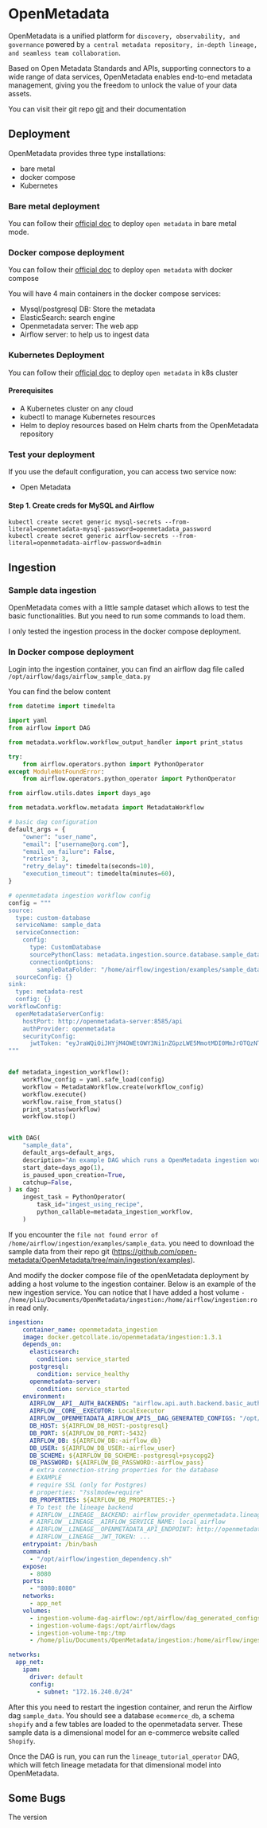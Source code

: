 # OpenMetadata

OpenMetadata is a unified platform for `discovery, observability, and governance` powered by 
`a central metadata repository, in-depth lineage, and seamless team collaboration`.  

Based on Open Metadata Standards and APIs, supporting connectors to a wide range of data services, 
OpenMetadata enables end-to-end metadata management, giving you the freedom to unlock the value of your data assets.

You can visit their git repo [git](https://github.com/open-metadata/OpenMetadata) and their documentation

## Deployment

OpenMetadata provides three type installations:
- bare metal
- docker compose
- Kubernetes

### Bare metal deployment
You can follow their [official doc](https://docs.open-metadata.org/v1.3.x/deployment/bare-metal) to deploy `open metadata`
in bare metal mode.

### Docker compose deployment
You can follow their [official doc](https://docs.open-metadata.org/v1.3.x/deployment/docker) to deploy `open metadata` with docker compose

You will have 4 main containers in the docker compose services:
- Mysql/postgresql DB: Store the metadata
- ElasticSearch: search engine
- Openmetadata server: The web app
- Airflow server: to help us to ingest data

### Kubernetes Deployment

You can follow their [official doc](https://docs.open-metadata.org/v1.3.x/deployment/docker) to deploy `open metadata` 
in k8s cluster

#### Prerequisites
- A Kubernetes cluster on any cloud
- kubectl to manage Kubernetes resources
- Helm to deploy resources based on Helm charts from the OpenMetadata repository

### Test your deployment

If you use the default configuration, you can access two service now:
- Open Metadata
#### Step 1. Create creds for MySQL and Airflow

```shell
kubectl create secret generic mysql-secrets --from-literal=openmetadata-mysql-password=openmetadata_password
kubectl create secret generic airflow-secrets --from-literal=openmetadata-airflow-password=admin
```

## Ingestion

### Sample data ingestion

OpenMetadata comes with a little sample dataset which allows to test the basic functionalities. But you need to run 
some commands to load them.

I only tested the ingestion process in the docker compose deployment.

### In Docker compose deployment
Login into the ingestion container, you can find an airflow dag file called `/opt/airflow/dags/airflow_sample_data.py`

You can find the below content

```python
from datetime import timedelta

import yaml
from airflow import DAG

from metadata.workflow.workflow_output_handler import print_status

try:
    from airflow.operators.python import PythonOperator
except ModuleNotFoundError:
    from airflow.operators.python_operator import PythonOperator

from airflow.utils.dates import days_ago

from metadata.workflow.metadata import MetadataWorkflow

# basic dag configuration
default_args = {
    "owner": "user_name",
    "email": ["username@org.com"],
    "email_on_failure": False,
    "retries": 3,
    "retry_delay": timedelta(seconds=10),
    "execution_timeout": timedelta(minutes=60),
}

# openmetadata ingestion workflow config
config = """
source:
  type: custom-database
  serviceName: sample_data
  serviceConnection:
    config:
      type: CustomDatabase
      sourcePythonClass: metadata.ingestion.source.database.sample_data.SampleDataSource
      connectionOptions:
        sampleDataFolder: "/home/airflow/ingestion/examples/sample_data"
  sourceConfig: {}
sink:
  type: metadata-rest
  config: {}
workflowConfig:
  openMetadataServerConfig:
    hostPort: http://openmetadata-server:8585/api
    authProvider: openmetadata
    securityConfig:
      jwtToken: "eyJraWQiOiJHYjM4OWEtOWY3Ni1nZGpzLWE5MmotMDI0MmJrOTQzNTYiLCJ0eXAiOiJKV1QiLCJhbGciOiJSUzI1NiJ9.eyJzdWIiOiJhZG1pbiIsImlzQm90IjpmYWxzZSwiaXNzIjoib3Blbi1tZXRhZGF0YS5vcmciLCJpYXQiOjE2NjM5Mzg0NjIsImVtYWlsIjoiYWRtaW5Ab3Blbm1ldGFkYXRhLm9yZyJ9.tS8um_5DKu7HgzGBzS1VTA5uUjKWOCU0B_j08WXBiEC0mr0zNREkqVfwFDD-d24HlNEbrqioLsBuFRiwIWKc1m_ZlVQbG7P36RUxhuv2vbSp80FKyNM-Tj93FDzq91jsyNmsQhyNv_fNr3TXfzzSPjHt8Go0FMMP66weoKMgW2PbXlhVKwEuXUHyakLLzewm9UMeQaEiRzhiTMU3UkLXcKbYEJJvfNFcLwSl9W8JCO_l0Yj3ud-qt_nQYEZwqW6u5nfdQllN133iikV4fM5QZsMCnm8Rq1mvLR0y9bmJiD7fwM1tmJ791TUWqmKaTnP49U493VanKpUAfzIiOiIbhg"
"""


def metadata_ingestion_workflow():
    workflow_config = yaml.safe_load(config)
    workflow = MetadataWorkflow.create(workflow_config)
    workflow.execute()
    workflow.raise_from_status()
    print_status(workflow)
    workflow.stop()


with DAG(
    "sample_data",
    default_args=default_args,
    description="An example DAG which runs a OpenMetadata ingestion workflow",
    start_date=days_ago(1),
    is_paused_upon_creation=True,
    catchup=False,
) as dag:
    ingest_task = PythonOperator(
        task_id="ingest_using_recipe",
        python_callable=metadata_ingestion_workflow,
    )
```

If you encounter the `file not found error of /home/airflow/ingestion/examples/sample_data`. you need to download 
the sample data from their repo git (https://github.com/open-metadata/OpenMetadata/tree/main/ingestion/examples).

And modify the docker compose file of the openMetadata deployment by adding a host volume to the ingestion container.
Below is an example of the new ingestion service. You can notice that I have added a host volume
`- /home/pliu/Documents/OpenMetadata/ingestion:/home/airflow/ingestion:ro` in read only.

```yaml
ingestion:
    container_name: openmetadata_ingestion
    image: docker.getcollate.io/openmetadata/ingestion:1.3.1
    depends_on:
      elasticsearch:
        condition: service_started
      postgresql:
        condition: service_healthy
      openmetadata-server:
        condition: service_started
    environment:
      AIRFLOW__API__AUTH_BACKENDS: "airflow.api.auth.backend.basic_auth,airflow.api.auth.backend.session"
      AIRFLOW__CORE__EXECUTOR: LocalExecutor
      AIRFLOW__OPENMETADATA_AIRFLOW_APIS__DAG_GENERATED_CONFIGS: "/opt/airflow/dag_generated_configs"
      DB_HOST: ${AIRFLOW_DB_HOST:-postgresql}
      DB_PORT: ${AIRFLOW_DB_PORT:-5432}
      AIRFLOW_DB: ${AIRFLOW_DB:-airflow_db}
      DB_USER: ${AIRFLOW_DB_USER:-airflow_user}
      DB_SCHEME: ${AIRFLOW_DB_SCHEME:-postgresql+psycopg2}
      DB_PASSWORD: ${AIRFLOW_DB_PASSWORD:-airflow_pass}
      # extra connection-string properties for the database
      # EXAMPLE 
      # require SSL (only for Postgres)
      # properties: "?sslmode=require"
      DB_PROPERTIES: ${AIRFLOW_DB_PROPERTIES:-}
      # To test the lineage backend
      # AIRFLOW__LINEAGE__BACKEND: airflow_provider_openmetadata.lineage.backend.OpenMetadataLineageBackend
      # AIRFLOW__LINEAGE__AIRFLOW_SERVICE_NAME: local_airflow
      # AIRFLOW__LINEAGE__OPENMETADATA_API_ENDPOINT: http://openmetadata-server:8585/api
      # AIRFLOW__LINEAGE__JWT_TOKEN: ...
    entrypoint: /bin/bash
    command:
      - "/opt/airflow/ingestion_dependency.sh"
    expose:
      - 8080
    ports:
      - "8080:8080"
    networks:
      - app_net
    volumes:
      - ingestion-volume-dag-airflow:/opt/airflow/dag_generated_configs
      - ingestion-volume-dags:/opt/airflow/dags
      - ingestion-volume-tmp:/tmp
      - /home/pliu/Documents/OpenMetadata/ingestion:/home/airflow/ingestion:ro

networks:
  app_net:
    ipam:
      driver: default
      config:
        - subnet: "172.16.240.0/24"

```

After this you need to restart the ingestion container, and rerun the Airflow dag `sample_data`. You should see a 
database `ecommerce_db`, a schema `shopify` and a few tables are loaded to the openmetadata server. 
These sample data is a dimensional model for an e-commerce website called `Shopify`.

Once the DAG is run, you can run the `lineage_tutorial_operator` DAG, which will fetch lineage metadata for 
that dimensional model into OpenMetadata.


## Some Bugs

The version 
